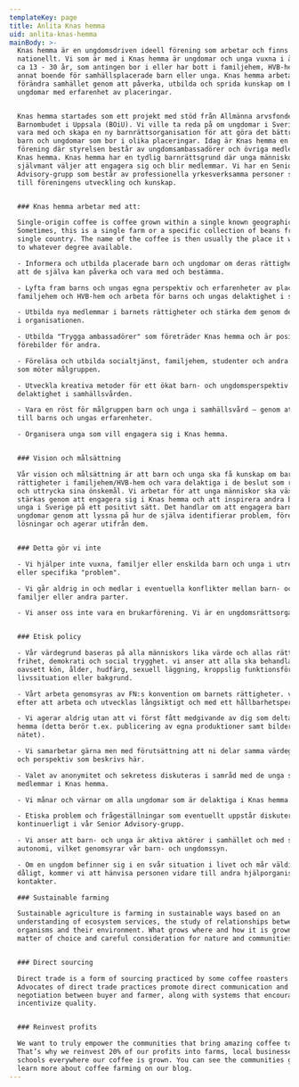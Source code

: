 ```yaml
---
templateKey: page
title: Anlita Knas hemma
uid: anlita-knas-hemma
mainBody: >-
  Knas hemma är en ungdomsdriven ideell förening som arbetar och finns
  nationellt. Vi som är med i Knas hemma är ungdomar och unga vuxna i åldrarna
  ca 13 - 30 år, som antingen bor i eller har bott i familjehem, HVB-hem, eller
  annat boende för samhällsplacerade barn eller unga. Knas hemma arbetar med att
  förändra samhället genom att påverka, utbilda och sprida kunskap om barn och
  ungdomar med erfarenhet av placeringar.


  Knas hemma startades som ett projekt med stöd från Allmänna arvsfonden 2013 på
  Barnombudet i Uppsala (BOiU). Vi ville ta reda på om ungdomar i Sverige ville
  vara med och skapa en ny barnrättsorganisation för att göra det bättre för
  barn och ungdomar som bor i olika placeringar. Idag är Knas hemma en ideell
  förening där styrelsen består av ungdomsambassadörer och övriga medlemmar i
  Knas hemma. Knas hemma har en tydlig barnrättsgrund där unga människor
  självmant väljer att engagera sig och blir medlemmar. Vi har en Senior
  Advisory-grupp som består av professionella yrkesverksamma personer som bidrar
  till föreningens utveckling och kunskap.


  ### Knas hemma arbetar med att:

  Single-origin coffee is coffee grown within a single known geographic origin.
  Sometimes, this is a single farm or a specific collection of beans from a
  single country. The name of the coffee is then usually the place it was grown
  to whatever degree available.

  - Informera och utbilda placerade barn och ungdomar om deras rättigheter, så
  att de själva kan påverka och vara med och bestämma.

  - Lyfta fram barns och ungas egna perspektiv och erfarenheter av placering i
  familjehem och HVB-hem och arbeta för barns och ungas delaktighet i samhället.

  - Utbilda nya medlemmar i barnets rättigheter och stärka dem genom delaktighet
  i organisationen.

  - Utbilda "Trygga ambassadörer" som företräder Knas hemma och är positiva
  förebilder för andra.

  - Föreläsa och utbilda socialtjänst, familjehem, studenter och andra aktörer
  som möter målgruppen.

  - Utveckla kreativa metoder för ett ökat barn- och ungdomsperspektiv och
  delaktighet i samhällsvården.

  - Vara en röst för målgruppen barn och unga i samhällsvård – genom att lyssna
  till barns och ungas erfarenheter.

  - Organisera unga som vill engagera sig i Knas hemma.


  ### Vision och målsättning

  Vår vision och målsättning är att barn och unga ska få kunskap om barnets
  rättigheter i familjehem/HVB-hem och vara delaktiga i de beslut som rör dem
  och uttrycka sina önskemål. Vi arbetar för att unga människor ska växa och
  stärkas genom att engagera sig i Knas hemma och att inspirera andra barn och
  unga i Sverige på ett positivt sätt. Det handlar om att engagera barn och
  ungdomar genom att lyssna på hur de själva identifierar problem, föreslår
  lösningar och agerar utifrån dem.


  ### Detta gör vi inte

  - Vi hjälper inte vuxna, familjer eller enskilda barn och unga i utredningar
  eller specifika "problem".

  - Vi går aldrig in och medlar i eventuella konflikter mellan barn- och unga,
  familjer eller andra parter.

  - Vi anser oss inte vara en brukarförening. Vi är en ungdomsrättsorganisation.


  ### Etisk policy

  - Vår värdegrund baseras på alla människors lika värde och allas rätt till
  frihet, demokrati och social trygghet. vi anser att alla ska behandlas lika
  oavsett kön, ålder, hudfärg, sexuell läggning, kroppslig funktionsförmåga,
  livssituation eller bakgrund.

  - Vårt arbeta genomsyras av FN:s konvention om barnets rättigheter. vi strävar
  efter att arbeta och utvecklas långsiktigt och med ett hållbarhetsperspektiv.

  - Vi agerar aldrig utan att vi först fått medgivande av dig som deltar i Knas
  hemma (detta berör t.ex. publicering av egna produktioner samt bilder på
  nätet).

  - Vi samarbetar gärna men med förutsättning att ni delar samma värdegrunder
  och perspektiv som beskrivs här.

  - Valet av anonymitet och sekretess diskuteras i samråd med de unga som är
  medlemmar i Knas hemma.

  - Vi månar och värnar om alla ungdomar som är delaktiga i Knas hemma.

  - Etiska problem och frågeställningar som eventuellt uppstår diskuteras
  kontinuerligt i vår Senior Advisory-grupp.

  - Vi anser att barn- och unga är aktiva aktörer i samhället och med stor
  autonomi, vilket genomsyrar vår barn- och ungdomssyn.

  - Om en ungdom befinner sig i en svår situation i livet och mår väldigt
  dåligt, kommer vi att hänvisa personen vidare till andra hjälporganisation och
  kontakter.

  ### Sustainable farming

  Sustainable agriculture is farming in sustainable ways based on an
  understanding of ecosystem services, the study of relationships between
  organisms and their environment. What grows where and how it is grown are a
  matter of choice and careful consideration for nature and communities.


  ### Direct sourcing

  Direct trade is a form of sourcing practiced by some coffee roasters.
  Advocates of direct trade practices promote direct communication and price
  negotiation between buyer and farmer, along with systems that encourage and
  incentivize quality.


  ### Reinvest profits

  We want to truly empower the communities that bring amazing coffee to you.
  That’s why we reinvest 20% of our profits into farms, local businesses and
  schools everywhere our coffee is grown. You can see the communities grow and
  learn more about coffee farming on our blog.
---
```


